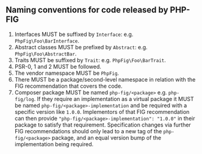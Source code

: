 Naming conventions for code released by PHP-FIG
-----------------------------------------------

1. Interfaces MUST be suffixed by `Interface`: e.g. `PhpFig\Foo\BarInterface`.
2. Abstract classes MUST be prefixed by `Abstract`: e.g. `PhpFig\Foo\AbstractBar`.
3. Traits MUST be suffixed by `Trait`: e.g. `PhpFig\Foo\BarTrait`.
4. PSR-0, 1 and 2 MUST be followed.
5. The vendor namespace MUST be `PhpFig`.
6. There MUST be a package/second-level namespace in relation with the FIG
   recommendation that covers the code.
7. Composer package MUST be named `php-fig/<package>` e.g. `php-fig/log`. If they
   require an implementation as a virtual package it MUST be named
   `php-fig/<package>-implementation` and be required with a specific version like
   `1.0.0`. Implementors of that FIG recommendation can then provide
   `"php-fig/<package>-implementation": "1.0.0"` in their package to satisfy that
   requirement. Specification changes via further FIG recommendations should only
   lead to a new tag of the `php-fig/<package>` package, and an equal version bump
   of the implementation being required.
